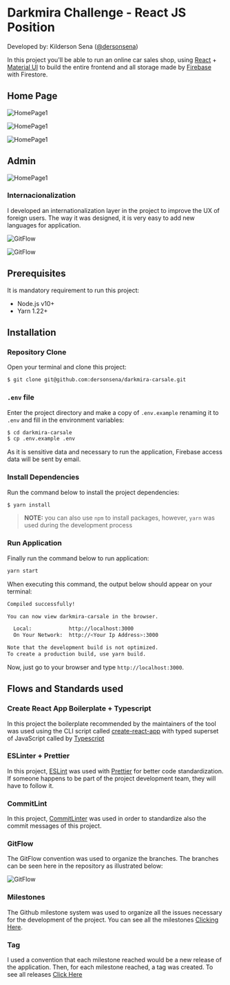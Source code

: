# Darkmira Challenge - React JS Position

Developed by: Kilderson Sena ([@dersonsena](https://github.com/dersonsena))

In this project you'll be able to run an online car sales shop, using [React](https://reactjs.org) + [Material UI](https://material-ui.com) to build the entire frontend and all storage made by [Firebase](https://firebase.google.com) with Firestore.

## Home Page

![HomePage1](/docs/screenshot-1.png)

![HomePage1](/docs/screenshot-2.png)

![HomePage1](/docs/screenshot-4.png)

## Admin

![HomePage1](/docs/screenshot-3.png)

### Internacionalization

I developed an internationalization layer in the project to improve the UX of foreign users. The way it was designed, it is very easy to add new languages for application.

![GitFlow](/docs/screenshot-5.png)

![GitFlow](/docs/screenshot-6.png)

## Prerequisites

It is mandatory requirement to run this project:

- Node.js v10+
- Yarn 1.22+

## Installation

### Repository Clone

Open your terminal and clone this project:

```bash
$ git clone git@github.com:dersonsena/darkmira-carsale.git
```

### `.env` file

Enter the project directory and make a copy of `.env.example` renaming it to` .env` and fill in the environment variables:

```bash
$ cd darkmira-carsale
$ cp .env.example .env
``` 

As it is sensitive data and necessary to run the application, Firebase access data will be sent by email.

### Install Dependencies

Run the command below to install the project dependencies:

```bash
$ yarn install
```

> **NOTE:** you can also use `npm` to install packages, however, `yarn` was used during the development process

### Run Application

Finally run the command below to run application:

```bash
yarn start
```

When executing this command, the output below should appear on your terminal:

```bash
Compiled successfully!

You can now view darkmira-carsale in the browser.

  Local:            http://localhost:3000
  On Your Network:  http://<Your Ip Address>:3000

Note that the development build is not optimized.
To create a production build, use yarn build.
```

Now, just go to your browser and type `http://localhost:3000`.

## Flows and Standards used

### Create React App Boilerplate + Typescript

In this project the boilerplate recommended by the maintainers of the tool was used using the CLI script called [create-react-app](https://facebook.github.io/create-react-app/docs/getting-started) with typed superset of JavaScript called by [Typescript](https://www.typescriptlang.org)

### ESLinter + Prettier

In this project, [ESLint](https://eslint.org) was used with [Prettier](https://prettier.io) for better code standardization. If someone happens to be part of the project development team, they will have to follow it.

### CommitLint

In this project, [CommitLinter](https://commitlint.js.org) was used in order to standardize also the commit messages of this project. 

### GitFlow

The GitFlow convention was used to organize the branches. The branches can be seen here in the repository as illustrated below:

![GitFlow](/docs/branches.png)

### Milestones

The Github milestone system was used to organize all the issues necessary for the development of the project. You can see all the milestones [Clicking Here](https://github.com/dersonsena/darkmira-carsale/milestones?state=closed).

### Tag

I used a convention that each milestone reached would be a new release of the application. Then, for each milestone reached, a tag was created. To see all releases [Click Here](https://github.com/dersonsena/darkmira-carsale/releases)